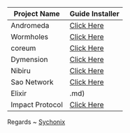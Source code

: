 


| Project Name | Guide Installer                            |                                           
|--------------|--------------------------------------------|
| Andromeda    | [Click Here](./Andromeda/README.md)        |           
| Wormholes    | [Click Here](./Wormholes/readme.md)        |
| coreum       | [Click Here](./Coreum/readme.md)           |
| Dymension    | [Click Here](./Dymension/readme.md)        |
| Nibiru       | [Click Here](./Nibiru/readme.md)           |
| Sao Network  | [Click Here](./Sao%20Network/readme.md)    |
| Elixir       |.md)           |     
| Impact Protocol | [Click Here](./impact%20protocol)    |                                          |
Regards ~ [Sychonix](https://discord.com/users/803665234799362088)
